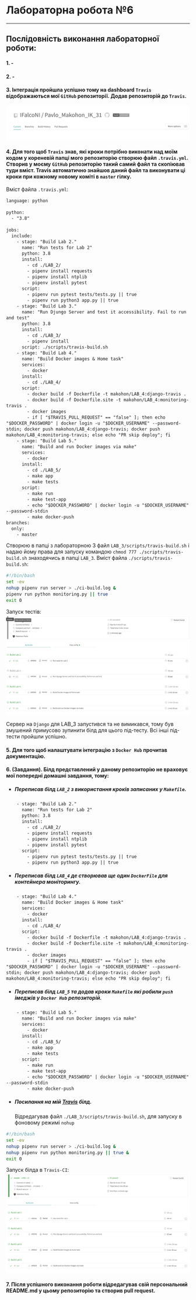 # **Лабораторна робота №6**
---
## Послідовність виконання лабораторної роботи:

#### 1. -

#### 2. -

#### 3. Інтеграція пройшла успішно тому на dashboard `Travis` відображаються мої `GitHub` репозиторії. Додав репозиторій до `Travis`.

![t_3](https://github.com/IFalcoNI/Pavlo_Makohon_IK_31/blob/master/LAB_6/pictures/img1.png)

#### 4. Для того щоб `Travis` знав, які кроки потрібно виконати над моїм кодом у кореневій папці мого репозиторію створюю файл `.travis.yml`. Створив у моєму `GitHub` репозиторію такий самий файл та скопіював туди вміст. Travis автоматично знайшов даний файл та виконувати ці кроки при кожному новому коміті в `master` гілку.

Вміст файла `.travis.yml`:

```text
language: python

python:
  - "3.8"

jobs:
  include:
    - stage: "Build Lab 2."
      name: "Run tests for Lab 2"
      python: 3.8
      install:
        - cd ./LAB_2/
        - pipenv install requests
        - pipenv install ntplib
        - pipenv install pytest
      script:
        - pipenv run pytest tests/tests.py || true
        - pipenv run python3 app.py || true
    - stage: "Build Lab 3."
      name: "Run Djungo Server and test it accessibility. Fail to run and test"
      python: 3.8
      install:
        - cd ./LAB_3/
        - pipenv install
      script: ./scripts/travis-build.sh
    - stage: "Build Lab 4."
      name: "Build Docker images & Home task"
      services:
        - docker
      install:
        - cd ./LAB_4/
      script:
        - docker build -f Dockerfile -t makohon/LAB_4:django-travis .
        - docker build -f Dockerfile.site -t makohon/LAB_4:monitoring-travis .
        - docker images
        - if [ "$TRAVIS_PULL_REQUEST" == "false" ]; then echo "$DOCKER_PASSWORD" | docker login -u "$DOCKER_USERNAME" --password-stdin; docker push makohon/LAB_4:django-travis; docker push makohon/LAB_4:monitoring-travis; else echo "PR skip deploy"; fi
    - stage: "Build Lab 5."
      name: "Build and run Docker images via make"
      services:
        - docker
      install:
        - cd ./LAB_5/
        - make app
        - make tests
      script:
        - make run
        - make test-app
        - echo "$DOCKER_PASSWORD" | docker login -u "$DOCKER_USERNAME" --password-stdin
        - make docker-push
branches:
  only:
    - master
```

Створюю в папці з лабораторною 3 файл `LAB_3/scripts/travis-build.sh` і надаю йому права для запуску командою `chmod 777 ./scripts/travis-build.sh` знаходячись в папці `LAB_3`.
Вміст файла `./scripts/travis-build.sh`:

```sh
#!/bin/bash
set -ev
nohup pipenv run server > ./ci-build.log &
pipenv run python monitoring.py || true
exit 0
```

Запуск тестів:
![T_4](https://github.com/IFalcoNI/Pavlo_Makohon_IK_31/blob/master/LAB_6/pictures/img2.png)

Сервер на `Django` для LAB_3 запустився та не вимикався, тому був змушений примусово зупинити білд для цього під-тесту. Всі інші під-тести пройшли успішно.

#### 5. Для того щоб налаштувати інтеграцію з `Docker Hub` прочитав документацію.

#### 6. (Завдання). Білд представлений у даному репозиторію не враховує мої попередні домашні завдання, тому:

- ##### Переписав білд `LAB_2` з використання кроків записаних у `Makefile`.

```text
    - stage: "Build Lab 2."
      name: "Run tests for Lab 2"
      python: 3.8
      install:
        - cd ./LAB_2/
        - pipenv install requests
        - pipenv install ntplib
        - pipenv install pytest
      script:
        - pipenv run pytest tests/tests.py || true
        - pipenv run python3 app.py || true
```

- ##### Переписав білд `LAB_4` де створював ще один `DockerFile` для контейнера моніторингу.

```text
    - stage: "Build Lab 4."
      name: "Build Docker images & Home task"
      services:
        - docker
      install:
        - cd ./LAB_4/
      script:
        - docker build -f Dockerfile -t makohon/LAB_4:django-travis .
        - docker build -f Dockerfile.site -t makohon/LAB_4:monitoring-travis .
        - docker images
        - if [ "$TRAVIS_PULL_REQUEST" == "false" ]; then echo "$DOCKER_PASSWORD" | docker login -u "$DOCKER_USERNAME" --password-stdin; docker push makohon/LAB_4:django-travis; docker push makohon/LAB_4:monitoring-travis; else echo "PR skip deploy"; fi
```

- ##### Переписав білд `LAB_5` та додав кроки `Makefile` які робили `push` імеджів у `Docker Hub` репозиторій.

```text
    - stage: "Build Lab 5."
      name: "Build and run Docker images via make"
      services:
        - docker
      install:
        - cd ./LAB_5/
        - make app
        - make tests
      script:
        - make run
        - make test-app
        - echo "$DOCKER_PASSWORD" | docker login -u "$DOCKER_USERNAME" --password-stdin
        - make docker-push
```

- ##### Посилання на мій [**_Travis_**](https://app.travis-ci.com/github/IFalcoNI/Pavlo_Makohon_IK_31) білд.

  Відредагував файл `./LAB_3/scripts/travis-build.sh`, для запуску в фоновому режимі `nohup`

```sh
#!/bin/bash
set -ev
nohup pipenv run server > ./ci-build.log &
nohup pipenv run python monitoring.py || true &
exit 0
```

Запуск білда в `Travis-CI`:
![T_6](https://github.com/IFalcoNI/Pavlo_Makohon_IK_31/blob/master/LAB_6/pictures/img3.png)

#### 7. Після успішного виконання роботи відредагував свій персональний README.md у цьому репозиторію та створив pull request.
